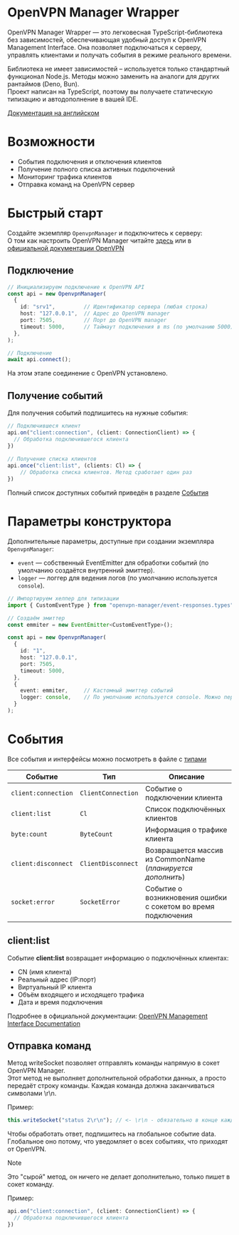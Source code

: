 # OpenVPN Manager Wrapper

OpenVPN Manager Wrapper — это легковесная TypeScript-библиотека без зависимостей, обеспечивающая удобный доступ к 
OpenVPN Management Interface. Она позволяет подключаться к серверу, управлять клиентами и получать события в режиме реального времени.

Библиотека не имеет зависимостей – используется только стандартный функционал Node.js.
Методы можно заменить на аналоги для других рантаймов (Deno, Bun).\
Проект написан на TypeScript, поэтому вы получаете статическую типизацию и автодополнение в вашей IDE.

[Документация на английском](/README.md)

# Возможности
- События подключения и отключения клиентов
- Получение полного списка активных подключений
- Мониторинг трафика клиентов
- Отправка команд на OpenVPN сервер

# Быстрый старт
Создайте экземпляр `OpenvpnManager` и подключитесь к серверу:\
О том как настроить OpenVPN Manager читайте [здесь](./docs/Openvpn-manager.md) или в [официальной документации OpenVPN](https://openvpn.net/community-docs/community-articles/openvpn-2-6-manual.html#management-interface-options-177179)

## Подключение
```ts
// Инициализируем подключение к OpenVPN API
const api = new OpenvpnManager(
  {
    id: "srv1",         // Идентификатор сервера (любая строка)
    host: "127.0.0.1",  // Адрес до OpenVPN manager
    port: 7505,         // Порт до OpenVPN manager
    timeout: 5000,      // Таймаут подключения в ms (по умолчанию 5000)
  },
);

// Подключение
await api.connect();
```
На этом этапе соединение с OpenVPN установлено.

## Получение событий
Для получения событий подпишитесь на нужные события:
```ts
// Подключившеся клиент
api.on("client:connection", (client: ConnectionClient) => {
  // Обработка подключившегося клиента
})
    
// Получение списка клиентов
api.once("client:list", (clients: Cl) => {
    // Обработка списка клиентов. Метод сработает один раз
})
```
Полный список доступных событий приведён в разделе [События](#события)

# Параметры конструктора
Дополнительные параметры, доступные при создании экземпляра `OpenvpnManager`:

- `event` — собственный EventEmitter для обработки событий (по умолчанию создаётся внутренний эмиттер).
- `logger` — логгер для ведения логов (по умолчанию используется `console`).
```ts
// Импортируем хелпер для типизации
import { CustomEventType } from "openvpn-manager/event-responses.types";

// Создаём эмиттер
const emmiter = new EventEmitter<CustomEventType>();

const api = new OpenvpnManager(
  {
    id: "1",
    host: "127.0.0.1",
    port: 7505,
    timeout: 5000,
  },
  {
    event: emmiter, 	// Кастомный эмиттер событий
    logger: console, 	// По умолчанию используется console. Можно передать собственный логгер
  }
);
```

# События
Все события и интерфейсы можно посмотреть в файле с [типами](https://github.com/Leo5878/openvpn-manager/blob/main/src/event-responses.types.ts)

| Событие             | Тип                | Описание                                                      |
|---------------------|--------------------|---------------------------------------------------------------|
| `client:connection` | `ClientConnection` | Событие о подключении клиента                                 |
| `client:list`       | `Cl`               | Список подключённых клиентов                                  |
| `byte:count`        | `ByteCount`        | Информация о трафике клиента                                  |
| `client:disconnect` | `ClientDisconnect` | Возвращается массив из CommonName (_планируется дополнить_)   |
| `socket:error`      | `SocketError`      | Событие о возникновения ошибки с сокетом во время подключения |

## client:list

Событие **client:list** возвращает информацию о подключённых клиентах:

* CN (имя клиента)
* Реальный адрес (IP:порт)
* Виртуальный IP клиента
* Объём входящего и исходящего трафика
* Дата и время подключения

Подробнее в официальной документации:
[OpenVPN Management Interface Documentation](https://openvpn.net/community-resources/management-interface/)

## Отправка команд
Метод writeSocket позволяет отправлять команды напрямую в сокет OpenVPN Manager.\
Этот метод не выполняет дополнительной обработки данных, а просто передаёт строку команды. Каждая команда должна заканчиваться символами \r\n.

Пример:
```ts 
this.writeSocket("status 2\r\n"); // <- \r\n - обязательно в конце каждой команды
```
Чтобы обработать ответ, подпишитесь на глобальное событие data.\
Глобальное оно потому, что уведомляет
о всех событиях, что приходят от OpenVPN.
> [!NOTE]
> Это "сырой" метод, он ничего не делает дополнительно, только пишет в сокет команду.

Пример:
```ts
api.on("client:connection", (client: ConnectionClient) => {
  // Обработка подключившегося клиента
})
```
